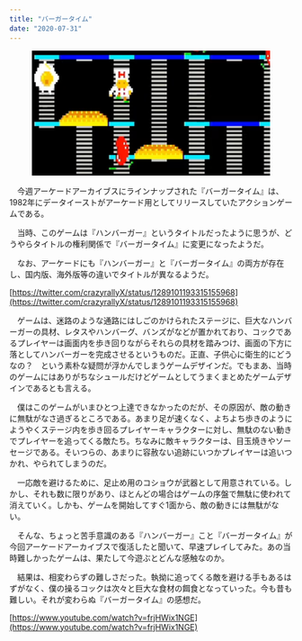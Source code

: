 ```yaml
---
title: "バーガータイム"
date: "2020-07-31"
---
```


<figure>

![](assets/nfa7fddc27fba_0efe043ff91f06ac4371c33ee20e4940.png)

</figure>

　今週アーケードアーカイブスにラインナップされた『バーガータイム』は、1982年にデータイーストがアーケード用としてリリースしていたアクションゲームである。

　当時、このゲームは『ハンバーガー』というタイトルだったように思うが、どうやらタイトルの権利関係で『バーガータイム』に変更になったようだ。

　なお、アーケードにも『ハンバーガー』と『バーガータイム』の両方が存在し、国内版、海外版等の違いでタイトルが異なるようだ。

[https://twitter.com/crazyrallyX/status/1289101193315155968](https://twitter.com/crazyrallyX/status/1289101193315155968)

　ゲームは、迷路のような通路にはしごのかけられたステージに、巨大なハンバーガーの具材、レタスやハンバーグ、バンズがなどが置かれており、コックであるプレイヤーは画面内を歩き回りながらそれらの具材を踏みつけ、画面の下方に落としてハンバーガーを完成させるというものだ。正直、子供心に衛生的にどうなの？　という素朴な疑問が浮かんでしまうゲームデザインだ。でもまあ、当時のゲームにはありがちなシュールだけどゲームとしてうまくまとめたゲームデザインであるとも言える。

　僕はこのゲームがいまひとつ上達できなかったのだが、その原因が、敵の動きに無駄がなさ過ぎるところである。あまり足が速くなく、よちよち歩きのようにようやくステージ内を歩き回るプレイヤーキャラクターに対し、無駄のない動きでプレイヤーを追ってくる敵たち。ちなみに敵キャラクターは、目玉焼きやソーセージである。そいつらの、あまりに容赦ない追跡にいつかプレイヤーは追いつかれ、やられてしまうのだ。

　一応敵を避けるために、足止め用のコショウが武器として用意されている。しかし、それも数に限りがあり、ほとんどの場合はゲームの序盤で無駄に使われて消えていく。しかも、ゲームを開始してすぐ1面から、敵の動きには無駄がない。

　そんな、ちょっと苦手意識のある『ハンバーガー』こと『バーガータイム』が今回アーケードアーカイブスで復活したと聞いて、早速プレイしてみた。あの当時難しかったゲームは、果たして今遊ぶとどんな感触なのか。

　結果は、相変わらずの難しさだった。執拗に追ってくる敵を避ける手もあるはずがなく、僕の操るコックは次々と巨大な食材の餌食となっていった。今も昔も難しい。それが変わらぬ『バーガータイム』の感想だ。

[https://www.youtube.com/watch?v=frjHWix1NGE](https://www.youtube.com/watch?v=frjHWix1NGE)
